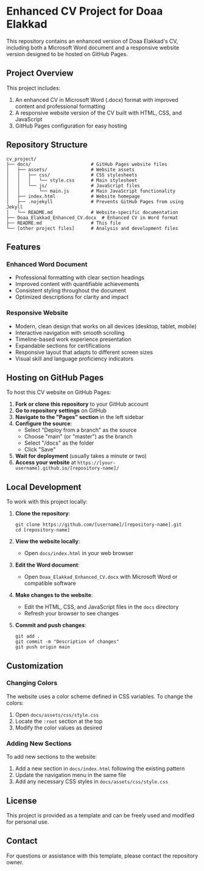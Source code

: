 # Enhanced CV Project for Doaa Elakkad

This repository contains an enhanced version of Doaa Elakkad's CV, including both a Microsoft Word document and a responsive website version designed to be hosted on GitHub Pages.

## Project Overview

This project includes:

1. An enhanced CV in Microsoft Word (.docx) format with improved content and professional formatting
2. A responsive website version of the CV built with HTML, CSS, and JavaScript
3. GitHub Pages configuration for easy hosting

## Repository Structure

```
cv_project/
├── docs/                      # GitHub Pages website files
│   ├── assets/                # Website assets
│   │   ├── css/               # CSS stylesheets
│   │   │   └── style.css      # Main stylesheet
│   │   └── js/                # JavaScript files
│   │       └── main.js        # Main JavaScript functionality
│   ├── index.html             # Website homepage
│   ├── .nojekyll              # Prevents GitHub Pages from using Jekyll
│   └── README.md              # Website-specific documentation
├── Doaa_Elakkad_Enhanced_CV.docx  # Enhanced CV in Word format
├── README.md                  # This file
└── [other project files]      # Analysis and development files
```

## Features

### Enhanced Word Document
- Professional formatting with clear section headings
- Improved content with quantifiable achievements
- Consistent styling throughout the document
- Optimized descriptions for clarity and impact

### Responsive Website
- Modern, clean design that works on all devices (desktop, tablet, mobile)
- Interactive navigation with smooth scrolling
- Timeline-based work experience presentation
- Expandable sections for certifications
- Responsive layout that adapts to different screen sizes
- Visual skill and language proficiency indicators

## Hosting on GitHub Pages

To host this CV website on GitHub Pages:

1. **Fork or clone this repository** to your GitHub account
2. **Go to repository settings** on GitHub
3. **Navigate to the "Pages" section** in the left sidebar
4. **Configure the source**:
   - Select "Deploy from a branch" as the source
   - Choose "main" (or "master") as the branch
   - Select "/docs" as the folder
   - Click "Save"
5. **Wait for deployment** (usually takes a minute or two)
6. **Access your website** at `https://[your-username].github.io/[repository-name]/`

## Local Development

To work with this project locally:

1. **Clone the repository**:
   ```
   git clone https://github.com/[username]/[repository-name].git
   cd [repository-name]
   ```

2. **View the website locally**:
   - Open `docs/index.html` in your web browser

3. **Edit the Word document**:
   - Open `Doaa_Elakkad_Enhanced_CV.docx` with Microsoft Word or compatible software

4. **Make changes to the website**:
   - Edit the HTML, CSS, and JavaScript files in the `docs` directory
   - Refresh your browser to see changes

5. **Commit and push changes**:
   ```
   git add .
   git commit -m "Description of changes"
   git push origin main
   ```

## Customization

### Changing Colors
The website uses a color scheme defined in CSS variables. To change the colors:
1. Open `docs/assets/css/style.css`
2. Locate the `:root` section at the top
3. Modify the color values as desired

### Adding New Sections
To add new sections to the website:
1. Add a new section in `docs/index.html` following the existing pattern
2. Update the navigation menu in the same file
3. Add any necessary CSS styles in `docs/assets/css/style.css`

## License

This project is provided as a template and can be freely used and modified for personal use.

## Contact

For questions or assistance with this template, please contact the repository owner.

